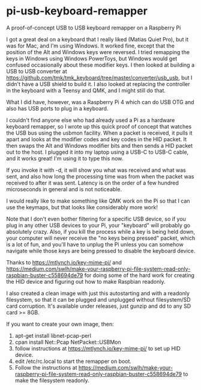 # pi-usb-keyboard-remapper
A proof-of-concept USB to USB keyboard remapper on a Raspberry Pi

I got a great deal on a keyboard that I really liked (Matias Quiet Pro), but it was for Mac, and I'm using Windows.  It worked fine, except that the position of the Alt and Windows keys were reversed.  I tried remapping the keys in Windows using Windows PowerToys, but Windows would get confused occasionally about these modifier keys.  I then looked at building a USB to USB converter at https://github.com/tmk/tmk_keyboard/tree/master/converter/usb_usb, but I didn't have a USB shield to build it.  I also looked at replacing the controller in the keyboard with a Teensy and QMK, and I might still do that.  

What I did have, however, was a Raspberry Pi 4 which can do USB OTG and also has USB ports to plug in a keyboard.  

I couldn't find anyone else who had already used a Pi as a hardware keyboard remapper, so I wrote up this quick proof of concept that watches the USB bus using the usbmon facility.  When a packet is received, it pulls it apart and looks at the modifier codes and key codes in the HID packet.  It then swaps the Alt and Windows modifier bits and then sends a HID packet out to the host.  I plugged it into my laptop using a USB-C to USB-C cable, and it works great!  I'm using it to type this now.

If you invoke it with -d, it will show you what was received and what was sent, and also how long the processing time was from when the packet was received to after it was sent.  Latency is on the order of a few hundred microseconds in general and is not noticeable.  

I would really like to make something like QMK work on the Pi so that I can use the keymaps, but that looks like considerably more work!  

Note that I don't even bother filtering for a specific USB device, so if you plug in any other USB devices to your Pi, your "keyboard" will probably go absolutely crazy.  Also, if you kill the process while a key is being held down, your computer will never receive the "no keys being pressed" packet, which is a lot of fun, and you'll have to unplug the Pi unless you can somehow navigate while those keys are being pressed to disable the keyboard device.

Thanks to https://mtlynch.io/key-mime-pi/ and https://medium.com/swlh/make-your-raspberry-pi-file-system-read-only-raspbian-buster-c558694de79 for doing some of the hard work for creating the HID device and figuring out how to make Raspbian readonly.

I also created a clean image with just this autostarting and with a readonly filesystem, so that it can be plugged and unplugged without filesystem/SD card corruption.  It's available under releases, just gunzip and dd to any SD card >= 8GB.  

If you want to create your own image, then:

1. apt-get install libnet-pcap-perl
1. cpan install Net::Pcap NetPacket::USBMon 
1. follow instructions at https://mtlynch.io/key-mime-pi/ to set up HID device.
1. edit /etc/rc.local to start the remapper on boot.
1. Follow the instructions at https://medium.com/swlh/make-your-raspberry-pi-file-system-read-only-raspbian-buster-c558694de79 to make the filesystem readonly.  
